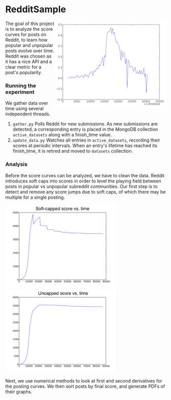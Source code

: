 RedditSample
========
<a href="/Data/post_slope.png"><img src="/Data/post_slopetn.png" align=right width="350px" alt="d/dt Score(t)"/></a>
The goal of this project is to analyze the score curves for posts on Reddit, to learn how popular and unpopular posts evolve over time.  Reddit was chosen as it has a nice API and a clear metric for a post's popularity.

### Running the experiment
We gather data over time using several independent threads.

1. `gather.py` Polls Reddit for new submissions.  As new submissions are detected, a corresponding entry is placed in the MongoDB collection `active_datasets` along with a finish_time value.
2. `update_data.py` Watches all entries in `active_datasets`, recording their scores at periodic intervals.  When an entry's lifetime has reached its finish_time, it is retired and moved to `datasets` collection.

### Analysis
Before the score curves can be analyzed, we have to clean the data.  Reddit introduces soft caps into scores in order to level the playing field between posts in popular vs unpopular subreddit communities.  Our first step is to detect and remove any score jumps due to soft caps, of which there may be multiple for a single posting.

<img src="/Data/capped.png" width="350px"> <img src="/Data/uncapped.png" width="350px">

Next, we use numerical methods to look at first and second derivatives for the posting curves.  We then sort posts by final score, and generate PDFs of their graphs.
